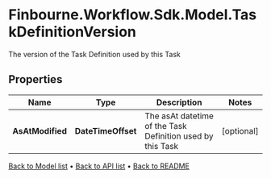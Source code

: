 # Finbourne.Workflow.Sdk.Model.TaskDefinitionVersion
The version of the Task Definition used by this Task

## Properties

Name | Type | Description | Notes
------------ | ------------- | ------------- | -------------
**AsAtModified** | **DateTimeOffset** | The asAt datetime of the Task Definition used by this Task | [optional] 

[Back to Model list](../README.md#documentation-for-models) &#8226; [Back to API list](../README.md#documentation-for-api-endpoints) &#8226; [Back to README](../README.md)

